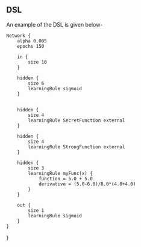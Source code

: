## DSL
An example of the DSL is given below-

	Network {
		alpha 0.005
		epochs 150

		in {
			size 10
		}

		hidden {
			size 6
			learningRule sigmoid
		}


		hidden {
			size 4
			learningRule SecretFunction external
		}

		hidden {
			size 4
			learningRule StrongFunction external
		}

		hidden {
			size 3
			learningRule myFunc(x) {
				function = 5.0 + 5.0
				derivative = (5.0-6.0)/8.0*(4.0+4.0)
			}
		}

		out {
			size 1
			learningRule sigmoid
		}
	}
}
